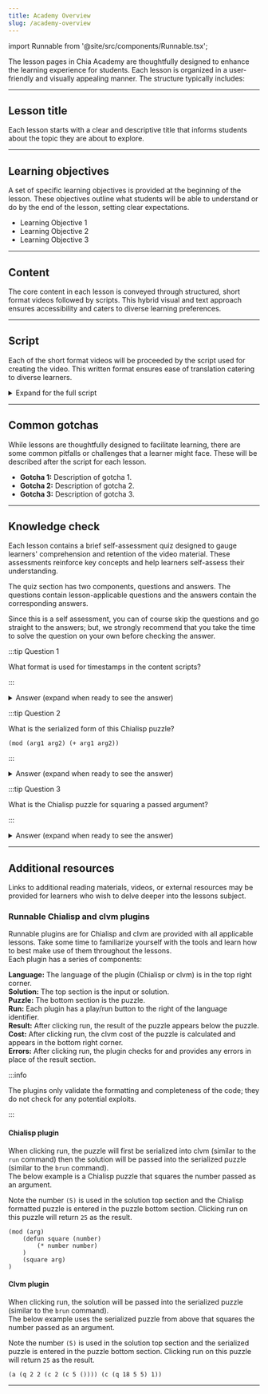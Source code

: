 ```yaml
---
title: Academy Overview
slug: /academy-overview
---
```


import Runnable from '@site/src/components/Runnable.tsx';

The lesson pages in Chia Academy are thoughtfully designed to enhance the learning experience for students. Each lesson is organized in a user-friendly and visually appealing manner. The structure typically includes:

---

## Lesson title
Each lesson starts with a clear and descriptive title that informs students about the topic they are about to explore.

---

## Learning objectives
A set of specific learning objectives is provided at the beginning of the lesson. These objectives outline what students will be able to understand or do by the end of the lesson, setting clear expectations.
- Learning Objective 1
- Learning Objective 2
- Learning Objective 3

---

## Content
The core content in each lesson is conveyed through structured, short format videos followed by scripts. This hybrid visual and text approach ensures accessibility and caters to diverse learning preferences.

---

## Script
Each of the short format videos will be proceeded by the script used for creating the video. This written format ensures ease of translation catering to diverse learners.  
<details>

<summary> Expand for the full script </summary>

00:00  
This is an example of how the scripts will be provided including timestamps.

00:20  
The timestamps are provided in set intervals and are formatted as `minutes:seconds` (`MM:SS`).

</details>

---

## Common gotchas
While lessons are thoughtfully designed to facilitate learning, there are some common pitfalls or challenges that a learner might face. These will be described after the script for each lesson.

- **Gotcha 1:** Description of gotcha 1.
- **Gotcha 2:** Description of gotcha 2.
- **Gotcha 3:** Description of gotcha 3.

---

## Knowledge check
Each lesson contains a brief self-assessment quiz designed to gauge learners' comprehension and retention of the video material. These assessments reinforce key concepts and help learners self-assess their understanding.

The quiz section has two components, questions and answers.  The questions contain lesson-applicable questions and the answers contain the corresponding answers.

Since this is a self assessment, you can of course skip the questions and go straight to the answers; but, we strongly recommend that you take the time to solve the question on your own before checking the answer.

:::tip Question 1

What format is used for timestamps in the content scripts?

:::

<details>

<summary> Answer (expand when ready to see the answer)  </summary>

`MM:SS` or `minutes:seconds`

</details>

:::tip Question 2

What is the serialized form of this Chialisp puzzle?

```chialisp
(mod (arg1 arg2) (+ arg1 arg2))
```

:::

<details>

<summary> Answer (expand when ready to see the answer)  </summary>

```chialisp
(+ 2 5)  
```

</details>

:::tip Question 3

What is the Chialisp puzzle for squaring a passed argument?

:::

<details>

<summary> Answer (expand when ready to see the answer) </summary>

```chialisp
(mod (arg)
    (defun square (number)
        (* number number)
    )
    (square arg)
)
```

</details>

---

## Additional resources
Links to additional reading materials, videos, or external resources may be provided for learners who wish to delve deeper into the lessons subject.

### Runnable Chialisp and clvm plugins
Runnable plugins are for Chialisp and clvm are provided with all applicable lessons. Take some time to familiarize yourself with the tools and learn how to best make use of them throughout the lessons.  
Each plugin has a series of components:

**Language:** The language of the plugin (Chialisp or clvm) is in the top right corner.  
**Solution:** The top section is the input or solution.   
**Puzzle:** The bottom section is the puzzle.  
**Run:** Each plugin has a play/run button to the right of the language identifier.  
**Result:** After clicking run, the result of the puzzle appears below the puzzle.  
**Cost:** After clicking run, the clvm cost of the puzzle is calculated and appears in the bottom right corner.  
**Errors:** After clicking run, the plugin checks for and provides any errors in place of the result section.

:::info

The plugins only validate the formatting and completeness of the code; they do not check for any potential exploits.

:::

#### Chialisp plugin
When clicking run, the puzzle will first be serialized into clvm (similar to the `run` command) then the solution will be passed into the serialized puzzle (similar to the `brun` command).  
The below example is a Chialisp puzzle that squares the number passed as an argument.

Note the number `(5)` is used in the solution top section and the Chialisp formatted puzzle is entered in the puzzle bottom section. Clicking run on this puzzle will return `25` as the result.

<Runnable flavor='chialisp' input='(5)'>

```chialisp
(mod (arg)
    (defun square (number)
        (* number number)
    )
    (square arg)
)
```

</Runnable>

#### Clvm plugin
When clicking run, the solution will be passed into the serialized puzzle (similar to the `brun` command).  
The below example uses the serialized puzzle from above that squares the number passed as an argument.

Note the number `(5)` is used in the solution top section and the serialized puzzle is entered in the puzzle bottom section. Clicking run on this puzzle will return `25` as the result.

<Runnable flavor='clvm' input='(5)'>

```chialisp
(a (q 2 2 (c 2 (c 5 ()))) (c (q 18 5 5) 1))
```

</Runnable>

---
